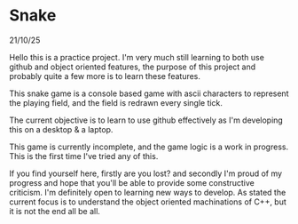 # Snake
21/10/25

Hello this is a practice project. I'm very much still learning to both use github and object oriented features, the purpose of this project and probably quite a few more is to learn these features.

This snake game is a console based game with ascii characters to represent the playing field, and the field is redrawn every single tick.

The current objective is to learn to use github effectively as I'm developing this on a desktop & a laptop.

This game is currently incomplete, and the game logic is a work in progress. This is the first time I've tried any of this.

If you find yourself here, firstly are you lost? and secondly I'm proud of my progress and hope that you'll be able to provide some constructive criticism. I'm definitely open to learning new ways to develop.
As stated the current focus is to understand the object oriented machinations of C++, but it is not the end all be all.

